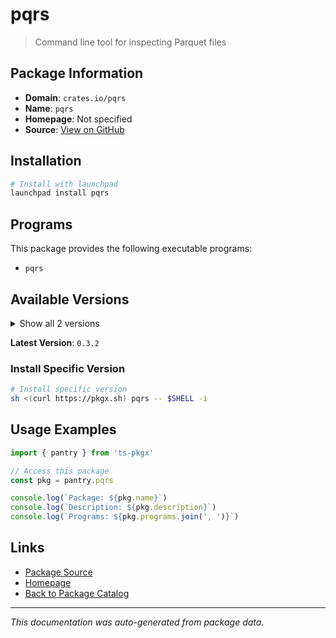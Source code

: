 # pqrs

> Command line tool for inspecting Parquet files

## Package Information

- **Domain**: `crates.io/pqrs`
- **Name**: `pqrs`
- **Homepage**: Not specified
- **Source**: [View on GitHub](https://github.com/pkgxdev/pantry/tree/main/projects/crates.io/pqrs/package.yml)

## Installation

```bash
# Install with launchpad
launchpad install pqrs
```

## Programs

This package provides the following executable programs:

- `pqrs`

## Available Versions

<details>
<summary>Show all 2 versions</summary>

- `0.3.2`, `0.3.1`

</details>

**Latest Version**: `0.3.2`

### Install Specific Version

```bash
# Install specific version
sh <(curl https://pkgx.sh) pqrs -- $SHELL -i
```

## Usage Examples

```typescript
import { pantry } from 'ts-pkgx'

// Access this package
const pkg = pantry.pqrs

console.log(`Package: ${pkg.name}`)
console.log(`Description: ${pkg.description}`)
console.log(`Programs: ${pkg.programs.join(', ')}`)
```

## Links

- [Package Source](https://github.com/pkgxdev/pantry/tree/main/projects/crates.io/pqrs/package.yml)
- [Homepage](#)
- [Back to Package Catalog](../../package-catalog.md)

---

*This documentation was auto-generated from package data.*
